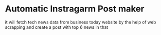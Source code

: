 # Automatic Instragarm Post maker
 it will fetch tech news data from business today website by the help of web scrapping and create a post with top 6 news in that
